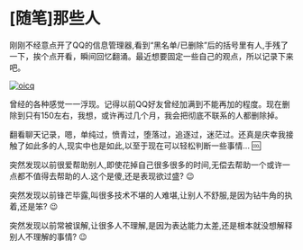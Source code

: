 # [随笔]那些人

刚刚不经意点开了QQ的信息管理器,看到“黑名单/已删除”后的括号里有人,手残了一下，挨个点开看，瞬间回忆翻涌。最近想要固定一些自己的观点，所以记录下来吧。 

<!-- more -->

[![oicq](https://attachment.soulteary.com/2011/06/22/oicq.jpg "oicq")](https://attachment.soulteary.com/2011/06/22/oicq.jpg) 

曾经的各种感觉一一浮现。记得以前QQ好友曾经加满到不能再加的程度。现在删除到只有150左右，我想，或许再过几个月，我会把彻底不联系的人都删除掉。

翻看聊天记录，嗯，单纯过，愤青过，堕落过，追逐过，迷茫过。还真是庆幸我接触了如此多的人,现实中也是如此,以至于现在可以轻松判断一些事情... :cool: 

突然发现以前很爱帮助别人,即使花掉自己很多很多的时间,无偿去帮助一个或许一点都不值得去帮助的人.这个是傻,还是表现欲过盛? :wink: 

突然发现以前锋芒毕露,叫很多技术不堪的人难堪,让别人不舒服,是因为钻牛角的执着,还是笨? :wink: 

突然发现以前常被误解,让很多人不理解,是因为表达能力太差,还是根本就没想解释别人不理解的事情? :wink: 

